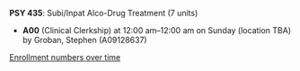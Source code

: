 **PSY 435**: Subi/Inpat Alco-Drug Treatment (7 units)

- **A00** (Clinical Clerkship) at 12:00 am–12:00 am on Sunday (location TBA) by Groban, Stephen (A09128637)

[Enrollment numbers over time](./PSY435.tsv)
